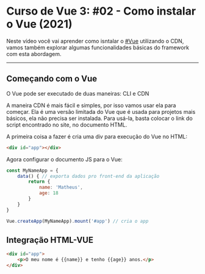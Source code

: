 # Curso de Vue 3: #02 - Como instalar o Vue (2021)

Neste vídeo você vai aprender como isntalar o [#Vue](https://www.youtube.com/hashtag/vue) utilizando o CDN, vamos também explorar algumas funcionalidades básicas do framework com esta abordagem.

------



## Começando com o Vue

O Vue pode ser executado de duas maneiras: CLI e CDN

A maneira CDN é mais fácil e simples, por isso vamos usar ela para começar. Ela é uma versão limitada do Vue que é usada para projetos mais básicos, ela não precisa ser instalada. Para usá-la, basta colocar o link do script encontrado no site, no documento HTML.

A primeira coisa a fazer é cria uma div para execução do Vue no HTML:

~~~html
<div id="app"></div>
~~~

Agora configurar o documento JS para o Vue:

~~~javascript
const MyNameApp = {
    data() { // exporta dados pro front-end da aplicação
        return {
            name: 'Matheus', 
            age: 18
        }
    }
}

Vue.createApp(MyNameApp).mount('#app') // cria o app
~~~



## Integração HTML-VUE

~~~html
<div id="app">
    <p>O meu nome é {{name}} e tenho {{age}} anos.</p>
</div>
~~~


